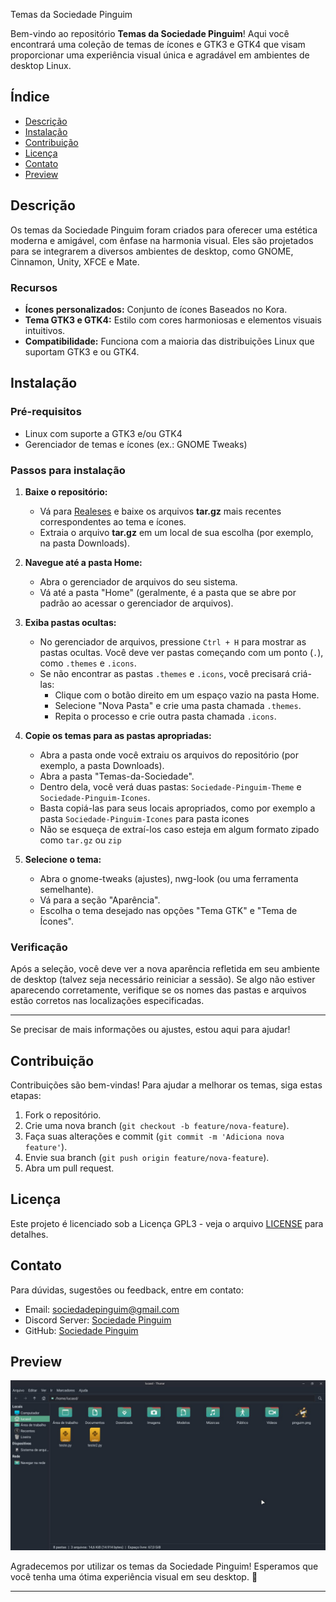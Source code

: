 

 Temas da Sociedade Pinguim

Bem-vindo ao repositório **Temas da Sociedade Pinguim**! Aqui você encontrará uma coleção de temas de ícones e GTK3 e GTK4 que visam proporcionar uma experiência visual única e agradável em ambientes de desktop Linux.

## Índice

- [Descrição](#descrição)
- [Instalação](#instalação)
- [Contribuição](#contribuição)
- [Licença](#licença)
- [Contato](#contato)
- [Preview](#Preview)

## Descrição

Os temas da Sociedade Pinguim foram criados para oferecer uma estética moderna e amigável, com ênfase na harmonia visual. Eles são projetados para se integrarem a diversos ambientes de desktop, como GNOME, Cinnamon, Unity, XFCE e Mate.

### Recursos

- **Ícones personalizados:** Conjunto de ícones Baseados no Kora.
- **Tema GTK3 e GTK4:** Estilo com cores harmoniosas e elementos visuais intuitivos.
- **Compatibilidade:** Funciona com a maioria das distribuições Linux que suportam GTK3 e ou GTK4.

## Instalação

### Pré-requisitos

- Linux com suporte a GTK3 e/ou GTK4
- Gerenciador de temas e ícones (ex.: GNOME Tweaks)

### Passos para instalação



1. **Baixe o repositório:**
   - Vá para [Realeses](https://github.com/sociedadePinguim/Temas-da-Sociedade/releases) e baixe os arquivos **tar.gz** mais recentes correspondentes ao tema e ícones.
   - Extraia o arquivo **tar.gz** em um local de sua escolha (por exemplo, na pasta Downloads).

2. **Navegue até a pasta Home:**
   - Abra o gerenciador de arquivos do seu sistema.
   - Vá até a pasta "Home" (geralmente, é a pasta que se abre por padrão ao acessar o gerenciador de arquivos).

3. **Exiba pastas ocultas:**
   - No gerenciador de arquivos, pressione `Ctrl + H` para mostrar as pastas ocultas. Você deve ver pastas começando com um ponto (`.`), como `.themes` e `.icons`.
   - Se não encontrar as pastas `.themes` e `.icons`, você precisará criá-las:
     - Clique com o botão direito em um espaço vazio na pasta Home.
     - Selecione "Nova Pasta" e crie uma pasta chamada `.themes`.
     - Repita o processo e crie outra pasta chamada `.icons`.

4. **Copie os temas para as pastas apropriadas:**
   - Abra a pasta onde você extraiu os arquivos do repositório (por exemplo, a pasta Downloads).
   - Abra a pasta "Temas-da-Sociedade".
   - Dentro dela, você verá duas pastas: `Sociedade-Pinguim-Theme` e `Sociedade-Pinguim-Icones`.
   - Basta copiá-las para seus locais apropriados, como por exemplo a pasta `Sociedade-Pinguim-Icones` para pasta icones
   - Não se esqueça de extraí-los caso esteja em algum formato zipado como `tar.gz` ou `zip`

5. **Selecione o tema:**
   - Abra o gnome-tweaks (ajustes), nwg-look (ou uma ferramenta semelhante).
   - Vá para a seção "Aparência".
   - Escolha o tema desejado nas opções "Tema GTK" e "Tema de Ícones".

### Verificação

Após a seleção, você deve ver a nova aparência refletida em seu ambiente de desktop (talvez seja necessário reiniciar a sessão). Se algo não estiver aparecendo corretamente, verifique se os nomes das pastas e arquivos estão corretos nas localizações especificadas.

---

Se precisar de mais informações ou ajustes, estou aqui para ajudar!


## Contribuição

Contribuições são bem-vindas! Para ajudar a melhorar os temas, siga estas etapas:

1. Fork o repositório.
2. Crie uma nova branch (`git checkout -b feature/nova-feature`).
3. Faça suas alterações e commit (`git commit -m 'Adiciona nova feature'`).
4. Envie sua branch (`git push origin feature/nova-feature`).
5. Abra um pull request.

## Licença

Este projeto é licenciado sob a Licença GPL3 - veja o arquivo [LICENSE](LICENSE) para detalhes.

## Contato

Para dúvidas, sugestões ou feedback, entre em contato:

- Email: sociedadepinguim@gmail.com
- Discord Server: [Sociedade Pinguim](https://discord.gg/cvuzrPD)
- GitHub: [Sociedade Pinguim](https://github.com/sociedadePinguim)

## Preview
 ![Preview](https://github.com/sociedadePinguim/Temas-da-Sociedade/blob/main/photo_2024-09-26_21-20-20.jpg?raw=true)


Agradecemos por utilizar os temas da Sociedade Pinguim! Esperamos que você tenha uma ótima experiência visual em seu desktop. 🐧

--- 

